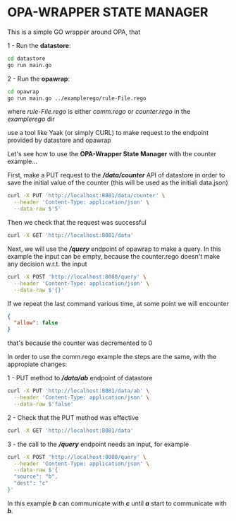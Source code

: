 # OPA-WRAPPER STATE MANAGER

This is a simple GO wrapper around OPA, that 

1 - Run the **datastore**:

```bash
cd datastore
go run main.go
```

2 - Run the **opawrap**:

```bash
cd opawrap
go run main.go ../examplerego/rule-File.rego
```

where *rule-File.rego* is either *comm.rego* or *counter.rego* in the *examplerego* dir

use a tool like Yaak (or simply CURL) to make request to the endpoint provided by datastore and opawrap

Let's see how to use the **OPA-Wrapper State Manager** with the counter example...

First, make a PUT request to the ***/data/counter*** API of datastore in order to save the initial value of the counter (this will be used as the initiali data.json)

```bash
curl -X PUT 'http://localhost:8081/data/counter' \
  --header 'Content-Type: application/json' \
  --data-raw $'5'
```

Then we check that the request was successful

```bash
curl -X GET 'http://localhost:8081/data'
```

Next, we will use the ***/query*** endpoint of opawrap to make a query.
In this example the input can be empty, because the counter.rego doesn't make any decision w.r.t. the input

```bash
curl -X POST 'http://localhost:8080/query' \
  --header 'Content-Type: application/json' \
  --data-raw $'{}'
```

If we repeat the last command various time, at some point we will encounter

```json
{
  "allow": false
}
```

that's because the counter was decremented to 0


In order to use the comm.rego example the steps are the same, with the appropiate changes:

1 - PUT method to ***/data/ab*** endpoint of datastore
```bash
curl -X PUT 'http://localhost:8081/data/ab' \
  --header 'Content-Type: application/json' \
  --data-raw $'false'
```

2 - Check that the PUT method was effective
```bash
curl -X GET 'http://localhost:8081/data'
```

3 - the call to the ***/query*** endpoint needs an input, for example

```bash
curl -X POST 'http://localhost:8080/query' \
  --header 'Content-Type: application/json' \
  --data-raw $'{
  "source": "b",
  "dest": "c"
}'
```

In this example ***b*** can communicate with ***c*** until ***a*** start to communicate with ***b***.
